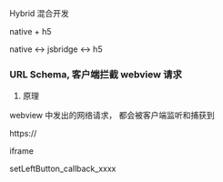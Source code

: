Hybrid 混合开发

native + h5

native <-> jsbridge <-> h5

### URL Schema, 客户端拦截 webview 请求

1. 原理

webview 中发出的网络请求， 都会被客户端监听和捕获到

https://

iframe

setLeftButton_callback_xxxx
